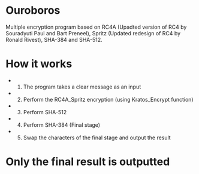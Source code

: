 # Ouroboros

Multiple encryption program based on RC4A (Upadted version of RC4 by Souradyuti Paul and Bart Preneel), Spritz (Updated redesign of RC4 by Ronald Rivest), SHA-384 and SHA-512.

# How it works

- 1) The program takes a clear message as an input
- 2) Perform the RC4A_Spritz encryption (using Kratos_Encrypt function)
- 3) Perform SHA-512
- 4) Perform SHA-384 (Final stage)
- 5) Swap the characters of the final stage and output the result

# Only the final result is outputted
